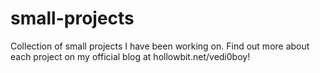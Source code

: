 # small-projects
Collection of small projects I have been working on. Find out more about each project on my official blog at hollowbit.net/vedi0boy!
